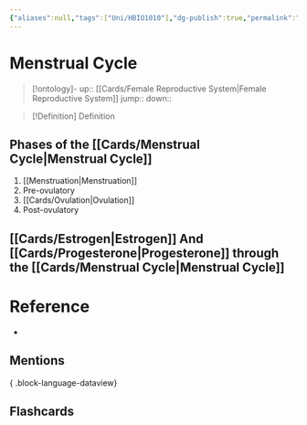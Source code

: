 ```yaml
---
{"aliases":null,"tags":["Uni/HBIO1010"],"dg-publish":true,"permalink":"/cards/menstrual-cycle/","dgPassFrontmatter":true}
---
```


# Menstrual Cycle

> [!ontology]-
> up:: [[Cards/Female Reproductive System\|Female Reproductive System]]
> jump:: 
> down:: 

> [!Definition] Definition
> 

## Phases of the [[Cards/Menstrual Cycle\|Menstrual Cycle]]
1. [[Menstruation\|Menstruation]]
2. Pre-ovulatory
3. [[Cards/Ovulation\|Ovulation]]
4. Post-ovulatory

## [[Cards/Estrogen\|Estrogen]] And [[Cards/Progesterone\|Progesterone]] through the [[Cards/Menstrual Cycle\|Menstrual Cycle]]


# Reference
- 

## Mentions

{ .block-language-dataview}

## Flashcards
